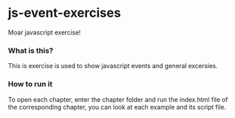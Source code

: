 # js-event-exercises

Moar javascript exercise!

### What is this?

This is exercise is used to show javascript events and general excersies.

### How to run it

To open each chapter, enter the chapter folder and run the index.html file of the corresponding chapter, you can look at each example and its script file.
